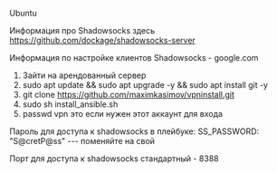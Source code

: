 
Ubuntu

Информация про  Shadowsocks здесь https://github.com/dockage/shadowsocks-server

Информация по настройке клиентов Shadowsocks - google.com

1. Зайти на арендованный сервер
2. sudo apt update && sudo apt upgrade -y && sudo apt install git -y
3. git clone https://github.com/maximkasimov/vpninstall.git
4. sudo sh install_ansible.sh
5. passwd vpn это если нужен этот аккаунт для входа

Пароль для доступа к shadowsocks в плейбуке:
     SS_PASSWORD: "S@cretP@ss"  ---  поменяйте на свой

Порт для доступа к shadowsocks стандартный - 8388
